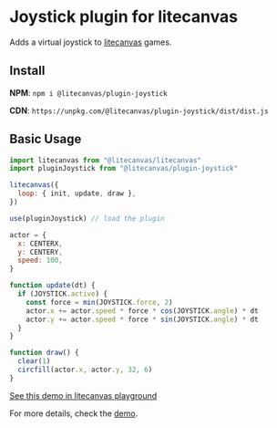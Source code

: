# Joystick plugin for litecanvas

Adds a virtual joystick to [litecanvas](https://github.com/litecanvas/game-engine) games.

## Install

**NPM**: `npm i @litecanvas/plugin-joystick`

**CDN**: `https://unpkg.com/@litecanvas/plugin-joystick/dist/dist.js`

## Basic Usage

```js
import litecanvas from "@litecanvas/litecanvas"
import pluginJoystick from "@litecanvas/plugin-joystick"

litecanvas({
  loop: { init, update, draw },
})

use(pluginJoystick) // load the plugin

actor = {
  x: CENTERX,
  y: CENTERY,
  speed: 100,
}

function update(dt) {
  if (JOYSTICK.active) {
    const force = min(JOYSTICK.force, 2)
    actor.x += actor.speed * force * cos(JOYSTICK.angle) * dt
    actor.y += actor.speed * force * sin(JOYSTICK.angle) * dt
  }
}

function draw() {
  clear(1)
  circfill(actor.x, actor.y, 32, 6)
}
```

[See this demo in litecanvas playground](https://litecanvas.js.org?c=eJx1UdFOwjAUfd9X3Le1WLeJiQ8kGA0SAxpIhAd5XLoOC6Vb2juEmP27oys6En1pem7PueecVEkUPNX71BIaBHmlOcpCg9QSCYWvAEAVabbgRpZIwg%2FE0g7iuNLldh3xYhc%2FqJ8FcamqtdTXm%2BJoUfJtnEmL7og2NmRAjLAUhvduK0BlBWkVUy%2BgzbxuUgCkHAsDQ888DGA0ni3Hb%2B%2FM4eMZr1psSyGyAfST5ITroO4UqcosRUEybMvIHMjr%2FPFpMnumYARWRvvpdL5aLCejl6jxlntBvTcvtEXIC8NFk2cn9S%2FRDRncUEd0kaMDXA391aWCntf2mk22Y6LXqvHoQYYd9fF%2Fte06X6ovC2cm%2FfQ%2Fx5VIDXH5%2FugNKA5IEpaw0L9EURSeyFwankuliO%2FEzvEY3PYZ3NGg%2FgamK6oQ)

For more details, check the [demo](demo/index.html).
